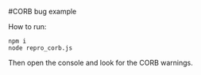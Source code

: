 #CORB bug example


How to run:
```
npm i
node repro_corb.js
```

Then open the console and look for the CORB warnings.
